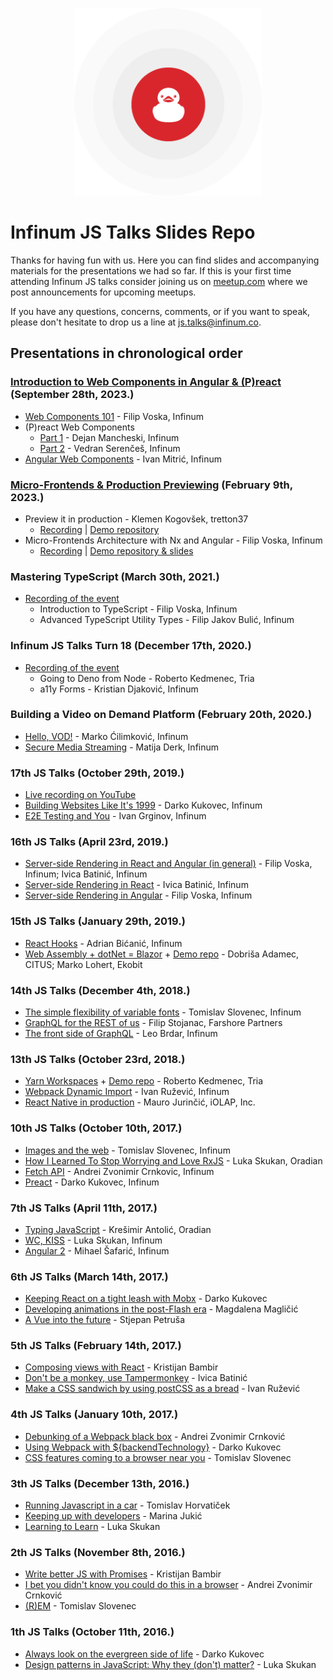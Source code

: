 <p align="center">
  <img width="300" src="_assets/ducky.png" />
  <h1>Infinum JS Talks Slides Repo</h1>
</p>

Thanks for having fun with us. Here you can find slides and accompanying materials
for the presentations we had so far. If this is your first time attending
Infinum JS talks consider joining us on
[meetup.com](https://www.meetup.com/Infinum-JS-Talks/) where we post announcements
for upcoming meetups.

If you have any questions, concerns, comments, or if you want to speak,
please don't hesitate to drop us a line at [js.talks@infinum.co](mailto:js.talks@infinum.co).

## Presentations in chronological order

### [Introduction to Web Components in Angular & (P)react](https://infinum.com/events/javascript-talks-skopje/) (September 28th, 2023.)

- [Web Components 101](https://www.youtube.com/watch?v=Mp6zbRNgWYQ) - Filip Voska, Infinum
- (P)react Web Components
  - [Part 1](https://www.youtube.com/watch?v=BQGWhjh3W-s) - Dejan Mancheski, Infinum
  - [Part 2](https://www.youtube.com/watch?v=5iUIcGW5v5w) - Vedran Serenčeš, Infinum
- [Angular Web Components](https://www.youtube.com/watch?v=_ix4KgCEyjI) - Ivan Mitrić, Infinum

### [Micro-Frontends & Production Previewing](https://infinum.com/events/micro-frontends-production-previewing/) (February 9th, 2023.)

- Preview it in production - Klemen Kogovšek, tretton37
  - [Recording](https://youtu.be/xJFIaN_6Eu0) | [Demo repository](https://github.com/kkogovsek/preview-stack)
- Micro-Frontends Architecture with Nx and Angular - Filip Voska, Infinum
  - [Recording](https://youtu.be/GNj4OjKTK8Q) | [Demo repository & slides](https://github.com/infinum/js-infinum-talks-mfe-demo)

### Mastering TypeScript (March 30th, 2021.)

- [Recording of the event](https://www.youtube.com/watch?v=Hrp97c-KtYI)
  - Introduction to TypeScript - Filip Voska, Infinum
  - Advanced TypeScript Utility Types - Filip Jakov Bulić, Infinum

### Infinum JS Talks Turn 18 (December 17th, 2020.)

- [Recording of the event](https://www.youtube.com/watch?v=-OZ8dqCqE6Y)
  - Going to Deno from Node - Roberto Kedmenec, Tria
  - a11y Forms - Kristian Djaković, Infinum

### Building a Video on Demand Platform (February 20th, 2020.)
- [Hello, VOD!](talks-vod/hello-vod.pdf) - Marko Ćilimković, Infinum
- [Secure Media Streaming](talks-vod/secure-media-streaming.pdf) - Matija Derk, Infinum

### 17th JS Talks (October 29th, 2019.)
- [Live recording on YouTube](https://www.youtube.com/watch?v=Y7JBHniSV68)
- [Building Websites Like It's 1999](talks-17/web-dev-in-1999.pdf) - Darko Kukovec, Infinum
- [E2E Testing and You](talks-17/e2e-testing.pdf) - Ivan Grginov, Infinum

### 16th JS Talks (April 23rd, 2019.)
- [Server-side Rendering in React and Angular (in general)](talks-16/ssr-general.pdf) - Filip Voska, Infinum; Ivica Batinić, Infinum
- [Server-side Rendering in React](talks-16/ssr-react-next.pdf) - Ivica Batinić, Infinum
- [Server-side Rendering in Angular](talks-16/ssr-angular.pdf) - Filip Voska, Infinum

### 15th JS Talks (January 29th, 2019.)
- [React Hooks](talks-15/react-hooks.pdf) - Adrian Bićanić, Infinum
- [Web Assembly + dotNet = Blazor](talks-15/blazor.pdf) + [Demo repo](https://github.com/marko-lohert/BlazorVacation) - Dobriša Adamec, CITUS; Marko Lohert, Ekobit

### 14th JS Talks (December 4th, 2018.)
- [The simple flexibility of variable fonts](talks-14/the-simple-flexibility-of-variable-fonts.pdf) - Tomislav Slovenec, Infinum
- [GraphQL for the REST of us](talks-14/graphql-for-the-rest-of-us.pdf) - Filip Stojanac, Farshore Partners
- [The front side of GraphQL](talks-14/the-front-side-of-graphql.pdf) - Leo Brdar, Infinum

### 13th JS Talks (October 23rd, 2018.)
- [Yarn Workspaces](talks-13/yarn-workspaces.pdf) + [Demo repo](https://github.com/kedmenecr/infinum-talk) - Roberto Kedmenec, Tria
- [Webpack Dynamic Import](talks-13/webpack-dynamic-import.pdf) - Ivan Ružević, Infinum
- [React Native in production](talks-13/react-native-in-production.pdf) - Mauro Jurinčić, iOLAP, Inc.

### 10th JS Talks (October 10th, 2017.)
- [Images and the web](talks-10/images_and_the_web_tomislav_slovenec.pdf) - Tomislav Slovenec, Infinum
- [How I Learned To Stop Worrying and Love RxJS](talks-10/rxjs_luka_skukan.pdf) - Luka Skukan, Oradian
- [Fetch API](talks-10/fetch_andrei_zvonimir_crnkovic.pdf) - Andrei Zvonimir Crnkovic, Infinum
- [Preact](talks-10/preact_darko_kukovec.pdf) - Darko Kukovec, Infinum

### 7th JS Talks (April 11th, 2017.)

- [Typing JavaScript](talks-7/typing_javascript_kresimir_antolic.pdf) - Krešimir Antolić, Oradian
- [WC, KISS](talks-7/wc_kiss_luka_skukan.pdf) - Luka Skukan, Infinum
- [Angular 2](talks-7/angular_2_mihael_safaric.pdf) - Mihael Šafarić, Infinum

### 6th JS Talks (March 14th, 2017.)

- [Keeping React on a tight leash with Mobx](talks-6/keeping_react_on_a_tight_leash_with_mobx_darko_kukovec.pdf) - Darko Kukovec
- [Developing animations in the post-Flash era]() - Magdalena Magličić
- [A Vue into the future](talks-6/vue_js_stjepan_petrusa.pdf) - Stjepan Petruša

### 5th JS Talks (February 14th, 2017.)

- [Composing views with React](talks-5/composing_views_with_react_kristijan_bambir.pdf) - Kristijan Bambir
- [Don't be a monkey, use Tampermonkey]() - Ivica Batinić
- [Make a CSS sandwich by using postCSS as a bread](talks-5/postcss_ivan_ruzevic.pdf) - Ivan Ružević

### 4th JS Talks (January 10th, 2017.)

- [Debunking of a Webpack black box](talks-4/webpack_andrei_zvonimir_crnkovic.pdf) - Andrei Zvonimir Crnković
- [Using Webpack with ${backendTechnology}](talks-4/using_webpack_with_backend_darko_kukovec.pdf) - Darko Kukovec
- [CSS features coming to a browser near you]() - Tomislav Slovenec

### 3th JS Talks (December 13th, 2016.)

- [Running Javascript in a car]() - Tomislav Horvatiček
- [Keeping up with developers](talks-3/keeping_up_with_the_developers_marina_jukic.pdf) - Marina Jukić
- [Learning to Learn](talks-3/learning_to_learn_luka_skukan.pdf) - Luka Skukan

### 2th JS Talks (November 8th, 2016.)

- [Write better JS with Promises](talks-2/write_better_js_with_promises_kristijan_bambir.pdf) - Kristijan Bambir
- [I bet you didn't know you could do this in a browser](talks-2/bb8_andrei_zvonimir_crnkovic.pdf) - Andrei Zvonimir Crnković
- [(R)EM](talks-2/rem_tomislav_slovenec.pdf) - Tomislav Slovenec

### 1th JS Talks (October 11th, 2016.)

- [Always look on the evergreen side of life](talks-1/always_look_on_the_evergreen_side_of_life_darko_kukovec.pdf) - Darko Kukovec
- [Design patterns in JavaScript: Why they (don't) matter?](talks-1/patterns_luka_skukan.pdf) - Luka Skukan
